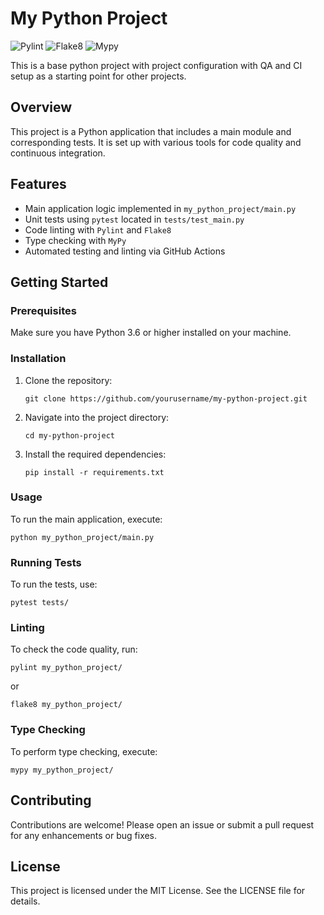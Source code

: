# My Python Project

![Pylint](https://img.shields.io/github/workflow/status/<your-github-username>/<your-repo-name>/CI?label=pylint&logo=github)
![Flake8](https://img.shields.io/github/workflow/status/<your-github-username>/<your-repo-name>/CI?label=flake8&logo=github)
![Mypy](https://img.shields.io/github/workflow/status/<your-github-username>/<your-repo-name>/CI?label=mypy&logo=github)

This is a base python project with project configuration with QA and CI setup as a starting point for other projects.

## Overview
This project is a Python application that includes a main module and corresponding tests. It is set up with various tools for code quality and continuous integration.

## Features
- Main application logic implemented in `my_python_project/main.py`
- Unit tests using `pytest` located in `tests/test_main.py`
- Code linting with `Pylint` and `Flake8`
- Type checking with `MyPy`
- Automated testing and linting via GitHub Actions

## Getting Started

### Prerequisites
Make sure you have Python 3.6 or higher installed on your machine.

### Installation
1. Clone the repository:
   ```
   git clone https://github.com/yourusername/my-python-project.git
   ```
2. Navigate into the project directory:
   ```
   cd my-python-project
   ```
3. Install the required dependencies:
   ```
   pip install -r requirements.txt
   ```

### Usage
To run the main application, execute:
```
python my_python_project/main.py
```

### Running Tests
To run the tests, use:
```
pytest tests/
```

### Linting
To check the code quality, run:
```
pylint my_python_project/
```
or
```
flake8 my_python_project/
```

### Type Checking
To perform type checking, execute:
```
mypy my_python_project/
```

## Contributing
Contributions are welcome! Please open an issue or submit a pull request for any enhancements or bug fixes.

## License
This project is licensed under the MIT License. See the LICENSE file for details.